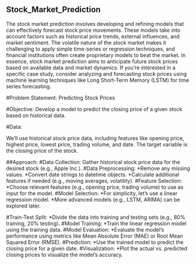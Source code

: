 ## Stock_Market_Prediction
The stock market prediction involves developing and refining models that can effectively forecast stock price movements. These models take into account factors such as historical price trends, external influences, and market sentiment. The volatile nature of the stock market makes it challenging to apply simple time-series or regression techniques, and financial institutions often create proprietary models to beat the market. In essence, stock market prediction aims to anticipate future stock prices based on available data and market dynamics. If you’re interested in a specific case study, consider analyzing and forecasting stock prices using machine learning techniques like Long Short-Term Memory (LSTM) for time series forecasting.

#Problem Statement: Predicting Stock Prices

#Objective: Develop a model to predict the closing price of a given stock based on historical data.

#Data:

We’ll use historical stock price data, including features like opening price, highest price, lowest price, trading volume, and date.
The target variable is the closing price of the stock.

##Approach:
#Data Collection: Gather historical stock price data for the desired stock (e.g., Apple Inc.).
#Data Preprocessing:
*Remove any missing values.
*Convert date strings to datetime objects.
*Calculate additional features if needed (e.g., moving averages, volatility).
#Feature Selection:
*Choose relevant features (e.g., opening price, trading volume) to use as input for the model.
#Model Selection:
*For simplicity, let’s use a linear regression model.
*More advanced models (e.g., LSTM, ARIMA) can be explored later.

#Train-Test Split:
*Divide the data into training and testing sets (e.g., 80% training, 20% testing).
#Model Training:
*Train the linear regression model using the training data.
#Model Evaluation:
*Evaluate the model’s performance using metrics like Mean Absolute Error (MAE) or Root Mean Squared Error (RMSE).
#Prediction:
*Use the trained model to predict the closing price for a given date.
#Visualization:
*Plot the actual vs. predicted closing prices to visualize the model’s accuracy.
